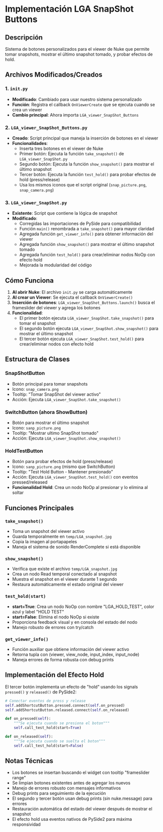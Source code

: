 # Implementación LGA SnapShot Buttons

## Descripción
Sistema de botones personalizados para el viewer de Nuke que permite tomar snapshots, mostrar el último snapshot tomado, y probar efectos de hold.

## Archivos Modificados/Creados

### 1. `init.py`
- **Modificado**: Cambiado para usar nuestro sistema personalizado
- **Función**: Registra el callback `OnViewerCreate` que se ejecuta cuando se crea un viewer
- **Cambio principal**: Ahora importa `LGA_viewer_SnapShot_Buttons`

### 2. `LGA_viewer_SnapShot_Buttons.py`
- **Creado**: Script principal que maneja la inserción de botones en el viewer
- **Funcionalidades**:
  - Inserta tres botones en el viewer de Nuke
  - Primer botón: Ejecuta la función `take_snapshot()` de `LGA_viewer_SnapShot.py`
  - Segundo botón: Ejecuta la función `show_snapshot()` para mostrar el último snapshot
  - Tercer botón: Ejecuta la función `test_hold()` para probar efectos de hold (press/release)
  - Usa los mismos iconos que el script original (`snap_picture.png`, `snap_camera.png`)

### 3. `LGA_viewer_SnapShot.py`
- **Existente**: Script que contiene la lógica de snapshot
- **Modificado**: 
  - Corregidas las importaciones de PySide para compatibilidad
  - Función `main()` renombrada a `take_snapshot()` para mayor claridad
  - Agregada función `get_viewer_info()` para obtener información del viewer
  - Agregada función `show_snapshot()` para mostrar el último snapshot tomado
  - Agregada función `test_hold()` para crear/eliminar nodos NoOp con efecto hold
  - Mejorada la modularidad del código


## Cómo Funciona

1. **Al abrir Nuke**: El archivo `init.py` se carga automáticamente
2. **Al crear un Viewer**: Se ejecuta el callback `OnViewerCreate()`
3. **Inserción de botones**: `LGA_viewer_SnapShot_Buttons.launch()` busca el frameslider del viewer y agrega los botones
4. **Funcionalidad**: 
   - El primer botón ejecuta `LGA_viewer_SnapShot.take_snapshot()` para tomar el snapshot
   - El segundo botón ejecuta `LGA_viewer_SnapShot.show_snapshot()` para mostrar el último snapshot
   - El tercer botón ejecuta `LGA_viewer_SnapShot.test_hold()` para crear/eliminar nodos con efecto hold

## Estructura de Clases

### SnapShotButton
- Botón principal para tomar snapshots
- Icono: `snap_camera.png`
- Tooltip: "Tomar SnapShot del viewer activo"
- Acción: Ejecuta `LGA_viewer_SnapShot.take_snapshot()`

### SwitchButton (ahora ShowButton)
- Botón para mostrar el último snapshot
- Icono: `sanp_picture.png`
- Tooltip: "Mostrar ultimo SnapShot tomado"
- Acción: Ejecuta `LGA_viewer_SnapShot.show_snapshot()`

### HoldTestButton
- Botón para probar efectos de hold (press/release)
- Icono: `sanp_picture.png` (mismo que SwitchButton)
- Tooltip: "Test Hold Button - Mantener presionado"
- Acción: Ejecuta `LGA_viewer_SnapShot.test_hold()` con eventos pressed/released
- **Funcionalidad Hold**: Crea un nodo NoOp al presionar y lo elimina al soltar

## Funciones Principales

### `take_snapshot()`
- Toma un snapshot del viewer activo
- Guarda temporalmente en `temp/LGA_snapshot.jpg`
- Copia la imagen al portapapeles
- Maneja el sistema de sonido RenderComplete si está disponible

### `show_snapshot()`
- Verifica que existe el archivo `temp/LGA_snapshot.jpg`
- Crea un nodo Read temporal conectado al snapshot
- Muestra el snapshot en el viewer durante 1 segundo
- Restaura automáticamente el estado original del viewer

### `test_hold(start)`
- **start=True**: Crea un nodo NoOp con nombre "LGA_HOLD_TEST", color azul y label "HOLD TEST"
- **start=False**: Elimina el nodo NoOp si existe
- Proporciona feedback visual y en consola del estado del nodo
- Manejo robusto de errores con try/catch

### `get_viewer_info()`
- Función auxiliar que obtiene información del viewer activo
- Retorna tupla con (viewer, view_node, input_index, input_node)
- Maneja errores de forma robusta con debug prints

## Implementación del Efecto Hold

El tercer botón implementa un efecto de "hold" usando los signals `pressed()` y `released()` de PySide2:

```python
# Conectar eventos de press y release
self.addShortcutButton.pressed.connect(self.on_pressed)
self.addShortcutButton.released.connect(self.on_released)

def on_pressed(self):
    """Se ejecuta cuando se presiona el boton"""
    self.call_test_hold(start=True)

def on_released(self):
    """Se ejecuta cuando se suelta el boton"""
    self.call_test_hold(start=False)
```

## Notas Técnicas
- Los botones se insertan buscando el widget con tooltip "frameslider range"
- Se limpian botones existentes antes de agregar los nuevos
- Manejo de errores robusto con mensajes informativos
- Debug prints para seguimiento de la ejecución
- El segundo y tercer botón usan debug prints (sin nuke.message) para errores
- Restauración automática del estado del viewer después de mostrar el snapshot
- El efecto hold usa eventos nativos de PySide2 para máxima responsividad 